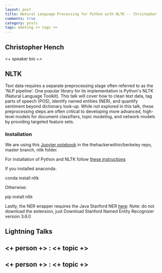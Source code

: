 ```yaml
---
layout: post
title: Natural Language Processing for Python with NLTK -- Christopher Hench
comments: true
category: posts
tags: meeting <+ tags +>
---
```


## Christopher Hench

<+ speaker bio +> 

## NLTK

Text data requires a separate preprocessing stage often referred to as the 'NLP pipeline'. One popular library for its implementation is Python's NLTK (Natural Language Toolkit). This talk will cover how to clean text data, tag parts of speech (POS), identify named entities (NER), and quantify sentiment beyond dictionary look-up. While not explored in this talk, these preprocessing steps are often critical to developing more advanced, high-level models for document classifiers, topic modeling, and network models by providing targeted feature sets.

### Installation

We are using this [Jupyter notebook](https://github.com/thehackerwithin/berkeley/blob/master/nltk/THW_NLTK.ipynb) in the thehackerwithin/berkeley repo, master branch, nltk folder.

For installation of Python and NLTK follow [these instructions](https://github.com/dlab-berkeley/python-intensive/blob/master/Install.md)

If you installed anaconda:

conda install nltk

Otherwise:

pip install nltk

Lastly, the NER wrapper requires the Java Stanford NER [here](http://nlp.stanford.edu/software/CRF-NER.shtml#Download):
Note: do not download the extension, just Download Stanford Named Entity Recognizer version 3.6.0

## Lightning Talks 

## <+ person +> : <+ topic +>

## <+ person +> : <+ topic +>

